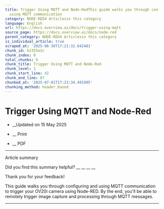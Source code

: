```yaml
---
title: Trigger Using MQTT and Node-RedThis guide walks you through configuring and
  using MQTT communication
category: NODE-RED4 Articlesin this category
language: English
url: https://docs.overview.ai/docs/trigger-using-mqtt
source_page: https://docs.overview.ai/docs/node-red
parent_category: NODE-RED4 Articlesin this category
is_individual_article: true
scraped_at: '2025-06-30T17:21:32.642481'
chunk_id: b2355e2c
chunk_index: 0
total_chunks: 9
chunk_title: Trigger Using MQTT and Node-Red
chunk_level: 1
chunk_start_line: 42
chunk_end_line: 67
chunked_at: '2025-07-01T17:23:34.491995'
chunking_method: header_based
---
```


# Trigger Using MQTT and Node-Red

  *  __Updated on 15 May 2025



  *  __ Print

  * __ PDF




* * *

Article summary

Did you find this summary helpful?  __ __ __ __

Thank you for your feedback\!

This guide walks you through configuring and using MQTT communication to trigger your OV20i camera using Node-RED. By the end, you'll be able to remotely trigger image capture and processing through MQTT messages.

* * *
